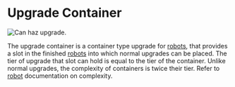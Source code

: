 # Upgrade Container

![Can haz upgrade.](oredict:oc:upgradeContainer1)

The upgrade container is a container type upgrade for [robots](../block/robot.md), that provides a slot in the finished [robots](../block/robot.md) into which normal upgrades can be placed. The tier of upgrade that slot can hold is equal to the tier of the container. Unlike normal upgrades, the complexity of containers is twice their tier. Refer to [robot](../block/robot.md) documentation on complexity. 
